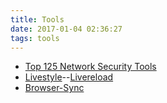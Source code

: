 ```yaml
---
title: Tools
date: 2017-01-04 02:36:27
tags: tools
---
```


* [Top 125 Network Security Tools](http://sectools.org/)
* [Livestyle](http://livestyle.io/)--[Livereload](http://livereload.com/)
* [Browser-Sync](https://browsersync.io/)
